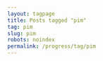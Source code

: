 ```yaml
---
layout: tagpage
title: Posts tagged "pim"
tag: pim
slug: pim
robots: noindex
permalink: /progress/tag/pim
---
```

